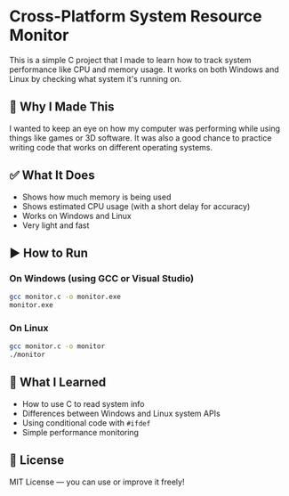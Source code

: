 # Cross-Platform System Resource Monitor

This is a simple C project that I made to learn how to track system performance like CPU and memory usage. It works on both Windows and Linux by checking what system it's running on.

## 📌 Why I Made This

I wanted to keep an eye on how my computer was performing while using things like games or 3D software. It was also a good chance to practice writing code that works on different operating systems.

## ✅ What It Does

- Shows how much memory is being used
- Shows estimated CPU usage (with a short delay for accuracy)
- Works on Windows and Linux
- Very light and fast

## ▶️ How to Run

### On Windows (using GCC or Visual Studio)
```bash
gcc monitor.c -o monitor.exe
monitor.exe
```

### On Linux
```bash
gcc monitor.c -o monitor
./monitor
```

## 🧠 What I Learned

- How to use C to read system info
- Differences between Windows and Linux system APIs
- Using conditional code with `#ifdef`
- Simple performance monitoring

## 📄 License

MIT License — you can use or improve it freely!
